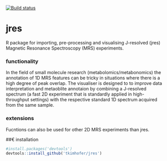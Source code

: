 [![Build status](https://ci.appveyor.com/api/projects/status/7po303l6lv4fd18a?svg=true)](https://ci.appveyor.com/project/tkimhofer/jres)

# jres

R package for importing, pre-processing and visualising J-resolved (jres) Magnetic Resonance Spectroscopy (MRS) experiments. 

### functionality 
In the field of small molecule research (metabolomics/metabonomics) the annotation of 1D MRS features can be tricky in situations where there is a high degree of peak overlap. The visualiser is designed to to improve data interpretation and metaoblite annotaion by combining a J-resolved spectrum (a fast 2D experiment that is standardly applied in high-throughput settings) with the respective standard 1D spectrum acquired from the same sample.

### extensions
Fucntions can also be used for other 2D MRS experiments than jres.

##€ installation
```R
#install.packages('devtools')
devtools::install_github('tkimhofer/jres')
```





